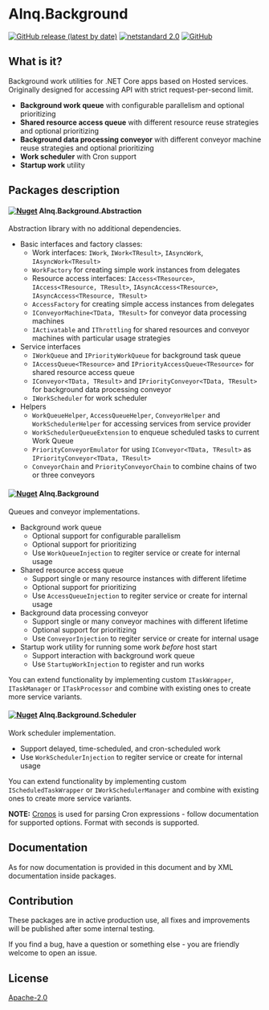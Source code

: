# AInq.Background

[![GitHub release (latest by date)](https://img.shields.io/github/v/release/andryushchenko/AInq.Background)](https://github.com/andryushchenko/AInq.Background/releases) [![netstandard 2.0](https://img.shields.io/badge/netstandard-2.0-blue.svg)](https://docs.microsoft.com/en-us/dotnet/standard/net-standard) [![GitHub](https://img.shields.io/github/license/andryushchenko/AInq.Background)](LICENSE)

## What is it?

Background work utilities for .NET Core apps based on Hosted services. Originally designed for accessing API with strict request-per-second limit.

- **Background work queue** with configurable parallelism and optional prioritizing
- **Shared resource access queue** with different resource reuse strategies and optional prioritizing 
- **Background data processing conveyor** with different conveyor machine reuse strategies and optional prioritizing
- **Work scheduler** with Cron support
- **Startup work** utility

## Packages description
#### [![Nuget](https://img.shields.io/nuget/v/AInq.Background.Abstraction)](https://www.nuget.org/packages/AInq.Background.Abstraction/) AInq.Background.Abstraction

Abstraction library with no additional dependencies.

- Basic interfaces and factory classes:
    - Work interfaces: `IWork`, `IWork<TResult>`, `IAsyncWork`, `IAsyncWork<TResult>`
    - `WorkFactory` for creating simple work instances from delegates
    - Resource access interfaces: `IAccess<TResource>`, `IAccess<TResource, TResult>`, `IAsyncAccess<TResource>`, `IAsyncAccess<TResource, TResult>`
    - `AccessFactory` for creating simple access instances from delegates
    - `IConveyorMachine<TData, TResult>` for conveyor data processing machines
    - `IActivatable` and `IThrottling` for shared resources and conveyor machines with particular usage strategies
- Service interfaces
    - `IWorkQueue` and `IPriorityWorkQueue` for background task queue
    - `IAccessQueue<TResource>` and `IPriorityAccessQueue<TResource>` for shared resource access queue
    - `IConveyor<TData, TResult>` and `IPriorityConveyor<TData, TResult>` for background data processing conveyor
    - `IWorkScheduler` for work scheduler
- Helpers
    - `WorkQueueHelper`, `AccessQueueHelper`, `ConveyorHelper` and `WorkSchedulerHelper` for accessing services from service provider
    - `WorkSchedulerQueueExtension` to enqueue scheduled tasks to current Work Queue
    - `PriorityConveyorEmulator` for using `IConveyor<TData, TResult>` as `IPriorityConveyor<TData, TResult>`
    - `ConveyorChain` and `PriorityConveyorChain` to combine chains of two or three conveyors

#### [![Nuget](https://img.shields.io/nuget/v/AInq.Background)](https://www.nuget.org/packages/AInq.Background/) AInq.Background

Queues and conveyor implementations.

- Background work queue
    - Optional support for configurable parallelism
    - Optional support for prioritizing
    - Use `WorkQueueInjection` to regiter service or create for internal usage
- Shared resource access queue
    - Support single or many resource instances with different lifetime
    - Optional support for prioritizing
    - Use `AccessQueueInjection` to regiter service or create for internal usage
- Background data processing conveyor
    - Support single or many conveyor machines with different lifetime
    - Optional support for prioritizing
    - Use `ConveyorInjection` to regiter service or create for internal usage
- Startup work utility for running some work *before* host start
    - Support interaction with background work queue
    - Use `StartupWorkInjection` to register and run works

You can extend functionality by implementing custom `ITaskWrapper`, `ITaskManager` or `ITaskProcessor` and combine with existing ones to create more service variants. 

#### [![Nuget](https://img.shields.io/nuget/v/AInq.Background.Scheduler)](https://www.nuget.org/packages/AInq.Background.Scheduler/) AInq.Background.Scheduler

Work scheduler implementation.
- Support delayed, time-scheduled, and cron-scheduled work
- Use `WorkSchedulerInjection` to regiter service or create for internal usage

You can extend functionality by implementing custom `IScheduledTaskWrapper` or `IWorkSchedulerManager` and combine with existing ones to create more service variants. 

**NOTE:** [Cronos](https://github.com/HangfireIO/Cronos) is used for parsing Cron expressions - follow documentation for supported options. Format with seconds is supported.

## Documentation

As for now documentation is provided in this document and by XML documentation inside packages.

## Contribution

These packages are in active production use, all fixes and improvements will be published after some internal testing.

If you find a bug, have a question or something else - you are friendly welcome to open an issue.

## License
[Apache-2.0](LICENSE)

